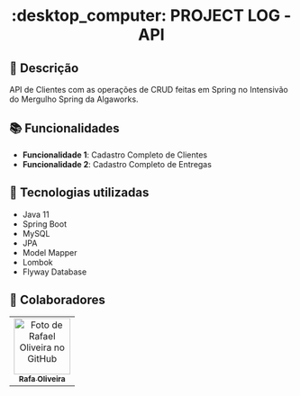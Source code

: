 <h1 align="center">:desktop_computer: PROJECT LOG - API </h1>

## :memo: Descrição
API de Clientes com as operações de CRUD feitas em Spring no Intensivão do Mergulho Spring da Algaworks.

## :books: Funcionalidades
* <b>Funcionalidade 1</b>: Cadastro Completo de Clientes
* <b>Funcionalidade 2</b>: Cadastro Completo de Entregas

## :wrench: Tecnologias utilizadas
* Java 11
* Spring Boot
* MySQL
* JPA
* Model Mapper
* Lombok
* Flyway Database

## :handshake: Colaboradores
<table>
  <tr>
    <td align="center">
      <a href="http://github.com/ralink2021">
        <img src="https://avatars.githubusercontent.com/u/38867188?v=4" width="100px;" alt="Foto de Rafael Oliveira no GitHub"/><br>
        <sub>
          <b>Rafa Oliveira</b>
        </sub>
      </a>
    </td>
  </tr>
</table>




